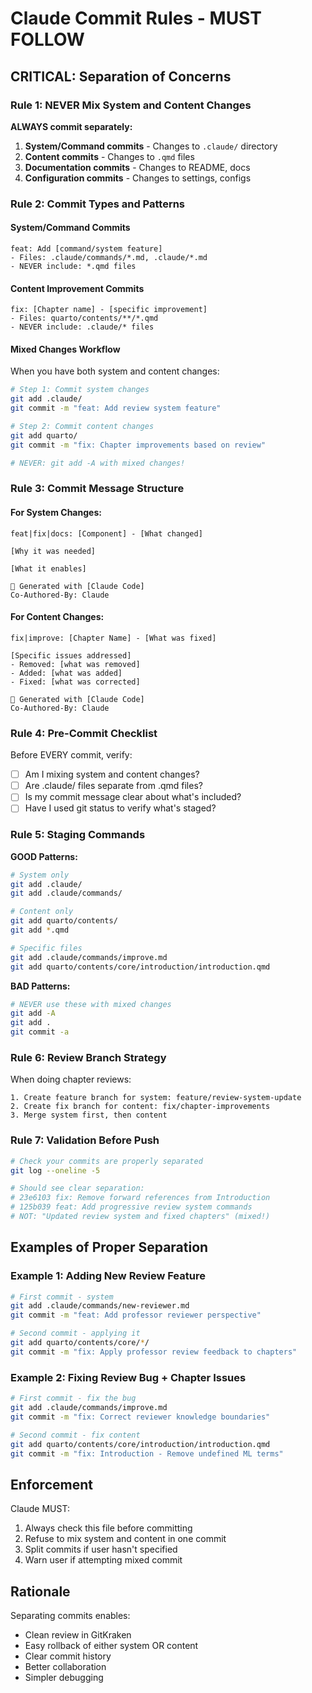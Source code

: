 # Claude Commit Rules - MUST FOLLOW

## CRITICAL: Separation of Concerns

### Rule 1: NEVER Mix System and Content Changes

**ALWAYS commit separately:**
1. **System/Command commits** - Changes to `.claude/` directory
2. **Content commits** - Changes to `.qmd` files
3. **Documentation commits** - Changes to README, docs
4. **Configuration commits** - Changes to settings, configs

### Rule 2: Commit Types and Patterns

#### System/Command Commits
```
feat: Add [command/system feature]
- Files: .claude/commands/*.md, .claude/*.md
- NEVER include: *.qmd files
```

#### Content Improvement Commits  
```
fix: [Chapter name] - [specific improvement]
- Files: quarto/contents/**/*.qmd
- NEVER include: .claude/* files
```

#### Mixed Changes Workflow
When you have both system and content changes:
```bash
# Step 1: Commit system changes
git add .claude/
git commit -m "feat: Add review system feature"

# Step 2: Commit content changes
git add quarto/
git commit -m "fix: Chapter improvements based on review"

# NEVER: git add -A with mixed changes!
```

### Rule 3: Commit Message Structure

#### For System Changes:
```
feat|fix|docs: [Component] - [What changed]

[Why it was needed]

[What it enables]

🤖 Generated with [Claude Code]
Co-Authored-By: Claude
```

#### For Content Changes:
```
fix|improve: [Chapter Name] - [What was fixed]

[Specific issues addressed]
- Removed: [what was removed]
- Added: [what was added]
- Fixed: [what was corrected]

🤖 Generated with [Claude Code]
Co-Authored-By: Claude
```

### Rule 4: Pre-Commit Checklist

Before EVERY commit, verify:
- [ ] Am I mixing system and content changes?
- [ ] Are .claude/ files separate from .qmd files?
- [ ] Is my commit message clear about what's included?
- [ ] Have I used git status to verify what's staged?

### Rule 5: Staging Commands

**GOOD Patterns:**
```bash
# System only
git add .claude/
git add .claude/commands/

# Content only
git add quarto/contents/
git add *.qmd

# Specific files
git add .claude/commands/improve.md
git add quarto/contents/core/introduction/introduction.qmd
```

**BAD Patterns:**
```bash
# NEVER use these with mixed changes
git add -A
git add .
git commit -a
```

### Rule 6: Review Branch Strategy

When doing chapter reviews:
```
1. Create feature branch for system: feature/review-system-update
2. Create fix branch for content: fix/chapter-improvements
3. Merge system first, then content
```

### Rule 7: Validation Before Push

```bash
# Check your commits are properly separated
git log --oneline -5

# Should see clear separation:
# 23e6103 fix: Remove forward references from Introduction
# 125b039 feat: Add progressive review system commands
# NOT: "Updated review system and fixed chapters" (mixed!)
```

## Examples of Proper Separation

### Example 1: Adding New Review Feature
```bash
# First commit - system
git add .claude/commands/new-reviewer.md
git commit -m "feat: Add professor reviewer perspective"

# Second commit - applying it
git add quarto/contents/core/*/
git commit -m "fix: Apply professor review feedback to chapters"
```

### Example 2: Fixing Review Bug + Chapter Issues
```bash
# First commit - fix the bug
git add .claude/commands/improve.md
git commit -m "fix: Correct reviewer knowledge boundaries"

# Second commit - fix content
git add quarto/contents/core/introduction/introduction.qmd
git commit -m "fix: Introduction - Remove undefined ML terms"
```

## Enforcement

Claude MUST:
1. Always check this file before committing
2. Refuse to mix system and content in one commit
3. Split commits if user hasn't specified
4. Warn user if attempting mixed commit

## Rationale

Separating commits enables:
- Clean review in GitKraken
- Easy rollback of either system OR content
- Clear commit history
- Better collaboration
- Simpler debugging